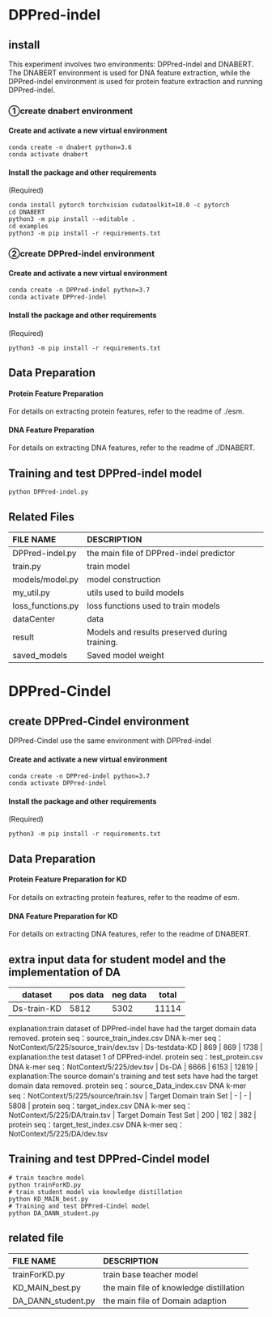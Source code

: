 # DPPred-indel
## install
This experiment involves two environments: DPPred-indel and DNABERT. 
The DNABERT environment is used for DNA feature extraction, while the DPPred-indel environment is used for protein feature extraction and running DPPred-indel.
### ①create dnabert environment
####  Create and activate a new virtual environment

```
conda create -n dnabert python=3.6
conda activate dnabert
```

#### Install the package and other requirements

(Required)

```
conda install pytorch torchvision cudatoolkit=10.0 -c pytorch
cd DNABERT
python3 -m pip install --editable .
cd examples
python3 -m pip install -r requirements.txt
```

### ②create DPPred-indel environment
####  Create and activate a new virtual environment
```
conda create -n DPPred-indel python=3.7
conda activate DPPred-indel
```

#### Install the package and other requirements

(Required)

```
python3 -m pip install -r requirements.txt
```


## Data Preparation
#### Protein Feature Preparation

For details on extracting protein features, refer to the readme of ./esm.
#### DNA Feature Preparation

For details on extracting DNA features, refer to the readme of ./DNABERT.

## Training and test DPPred-indel model
```shell
python DPPred-indel.py
```

## Related Files
| FILE NAME         | DESCRIPTION                                                                             |
|:------------------|:----------------------------------------------------------------------------------------|
| DPPred-indel.py           | the main file of DPPred-indel predictor |
| train.py          | train model                                                                             |
| models/model.py          | model construction                                                                      |
| my_util.py           | utils used to build models                                                              |
| loss_functions.py | loss functions used to train models                                                     |
| dataCenter           | data                                                                                    |
| result            | Models and results preserved during training.                                           |
| saved_models              | Saved model weight                                                                           |

# DPPred-Cindel

##  create DPPred-Cindel environment
DPPred-Cindel use the same environment with DPPred-indel
####  Create and activate a new virtual environment
```
conda create -n DPPred-indel python=3.7
conda activate DPPred-indel
```

#### Install the package and other requirements

(Required)

```
python3 -m pip install -r requirements.txt
```

## Data Preparation
#### Protein Feature Preparation for KD

For details on extracting protein features, refer to the readme of esm.
#### DNA Feature Preparation for KD

For details on extracting DNA features, refer to the readme of DNABERT.

## extra input data for student model and the implementation  of DA 
| dataset            | pos data | neg data | total  |
|-------------------|-------|-------|------|
| Ds-train-KD      | 5812  | 5302  | 11114 |
explanation:train dataset of DPPred-indel have had the target domain data removed.
protein seq：source_train_index.csv 
DNA k-mer seq：NotContext/5/225/source_train/dev.tsv
| Ds-testdata-KD      | 869   | 869   | 1738 |
explanation:the test dataset 1 of DPPred-indel.
protein seq：test_protein.csv
DNA k-mer seq：NotContext/5/225/dev.tsv
| Ds-DA           | 6666  | 6153  | 12819 |
explanation:The source domain's training and test sets have had the target domain data removed.
protein seq：source_Data_index.csv
DNA k-mer seq：NotContext/5/225/source/train.tsv
| Target Domain train Set       | -     | -     | 5808 |
protein seq：target_index.csv
DNA k-mer seq：NotContext/5/225/DA/train.tsv
| Target Domain Test Set       | 200   | 182   | 382   |
protein seq：target_test_index.csv
DNA k-mer seq：NotContext/5/225/DA/dev.tsv

## Training and test DPPred-Cindel model

```shell
# train teachre model
python trainForKD.py
# train student model via knowledge distillation
python KD_MAIN_best.py
# Training and test DPPred-Cindel model
python DA_DANN_student.py
```


## related file
| FILE NAME         | DESCRIPTION                                                                             |
|:------------------|:----------------------------------------------------------------------------------------|
|trainForKD.py | train base teacher model|
|KD_MAIN_best.py | the main file of knowledge distillation|
|DA_DANN_student.py |  the main file of Domain adaption |


